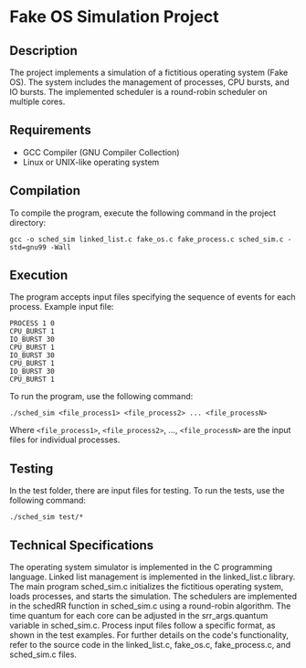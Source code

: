 # Fake OS Simulation Project
## Description
The project implements a simulation of a fictitious operating system (Fake OS). The system includes the management of processes, CPU bursts, and IO bursts. The implemented scheduler is a round-robin scheduler on multiple cores.

## Requirements
- GCC Compiler (GNU Compiler Collection)
- Linux or UNIX-like operating system
## Compilation
To compile the program, execute the following command in the project directory:

```
gcc -o sched_sim linked_list.c fake_os.c fake_process.c sched_sim.c -std=gnu99 -Wall
```
## Execution
The program accepts input files specifying the sequence of events for each process. Example input file:

```
PROCESS 1 0
CPU_BURST 1
IO_BURST 30
CPU_BURST 1
IO_BURST 30
CPU_BURST 1
IO_BURST 30
CPU_BURST 1
```
To run the program, use the following command:

```
./sched_sim <file_process1> <file_process2> ... <file_processN>
```
Where `<file_process1>`, `<file_process2>`, ..., `<file_processN>` are the input files for individual processes.

## Testing
In the test folder, there are input files for testing. To run the tests, use the following command:

```
./sched_sim test/*
```
## Technical Specifications
The operating system simulator is implemented in the C programming language.
Linked list management is implemented in the linked_list.c library.
The main program sched_sim.c initializes the fictitious operating system, loads processes, and starts the simulation.
The schedulers are implemented in the schedRR function in sched_sim.c using a round-robin algorithm.
The time quantum for each core can be adjusted in the srr_args.quantum variable in sched_sim.c.
Process input files follow a specific format, as shown in the test examples.
For further details on the code's functionality, refer to the source code in the linked_list.c, fake_os.c, fake_process.c, and sched_sim.c files.
